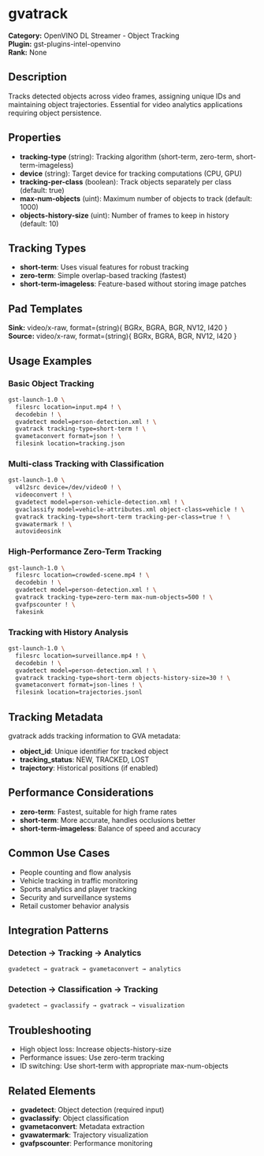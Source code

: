 # gvatrack

**Category:** OpenVINO DL Streamer - Object Tracking  
**Plugin:** gst-plugins-intel-openvino  
**Rank:** None  

## Description
Tracks detected objects across video frames, assigning unique IDs and maintaining object trajectories. Essential for video analytics applications requiring object persistence.

## Properties
- **tracking-type** (string): Tracking algorithm (short-term, zero-term, short-term-imageless)
- **device** (string): Target device for tracking computations (CPU, GPU)
- **tracking-per-class** (boolean): Track objects separately per class (default: true)
- **max-num-objects** (uint): Maximum number of objects to track (default: 1000)
- **objects-history-size** (uint): Number of frames to keep in history (default: 10)

## Tracking Types
- **short-term**: Uses visual features for robust tracking
- **zero-term**: Simple overlap-based tracking (fastest)
- **short-term-imageless**: Feature-based without storing image patches

## Pad Templates
**Sink:** video/x-raw, format=(string){ BGRx, BGRA, BGR, NV12, I420 }  
**Source:** video/x-raw, format=(string){ BGRx, BGRA, BGR, NV12, I420 }

## Usage Examples

### Basic Object Tracking
```bash
gst-launch-1.0 \
  filesrc location=input.mp4 ! \
  decodebin ! \
  gvadetect model=person-detection.xml ! \
  gvatrack tracking-type=short-term ! \
  gvametaconvert format=json ! \
  filesink location=tracking.json
```

### Multi-class Tracking with Classification
```bash
gst-launch-1.0 \
  v4l2src device=/dev/video0 ! \
  videoconvert ! \
  gvadetect model=person-vehicle-detection.xml ! \
  gvaclassify model=vehicle-attributes.xml object-class=vehicle ! \
  gvatrack tracking-type=short-term tracking-per-class=true ! \
  gvawatermark ! \
  autovideosink
```

### High-Performance Zero-Term Tracking
```bash
gst-launch-1.0 \
  filesrc location=crowded-scene.mp4 ! \
  decodebin ! \
  gvadetect model=person-detection.xml ! \
  gvatrack tracking-type=zero-term max-num-objects=500 ! \
  gvafpscounter ! \
  fakesink
```

### Tracking with History Analysis
```bash
gst-launch-1.0 \
  filesrc location=surveillance.mp4 ! \
  decodebin ! \
  gvadetect model=person-detection.xml ! \
  gvatrack tracking-type=short-term objects-history-size=30 ! \
  gvametaconvert format=json-lines ! \
  filesink location=trajectories.jsonl
```

## Tracking Metadata
gvatrack adds tracking information to GVA metadata:
- **object_id**: Unique identifier for tracked object
- **tracking_status**: NEW, TRACKED, LOST
- **trajectory**: Historical positions (if enabled)

## Performance Considerations
- **zero-term**: Fastest, suitable for high frame rates
- **short-term**: More accurate, handles occlusions better
- **short-term-imageless**: Balance of speed and accuracy

## Common Use Cases
- People counting and flow analysis
- Vehicle tracking in traffic monitoring
- Sports analytics and player tracking
- Security and surveillance systems
- Retail customer behavior analysis

## Integration Patterns

### Detection → Tracking → Analytics
```bash
gvadetect → gvatrack → gvametaconvert → analytics
```

### Detection → Classification → Tracking
```bash
gvadetect → gvaclassify → gvatrack → visualization
```

## Troubleshooting
- High object loss: Increase objects-history-size
- Performance issues: Use zero-term tracking
- ID switching: Use short-term with appropriate max-num-objects

## Related Elements
- **gvadetect**: Object detection (required input)
- **gvaclassify**: Object classification
- **gvametaconvert**: Metadata extraction
- **gvawatermark**: Trajectory visualization
- **gvafpscounter**: Performance monitoring

